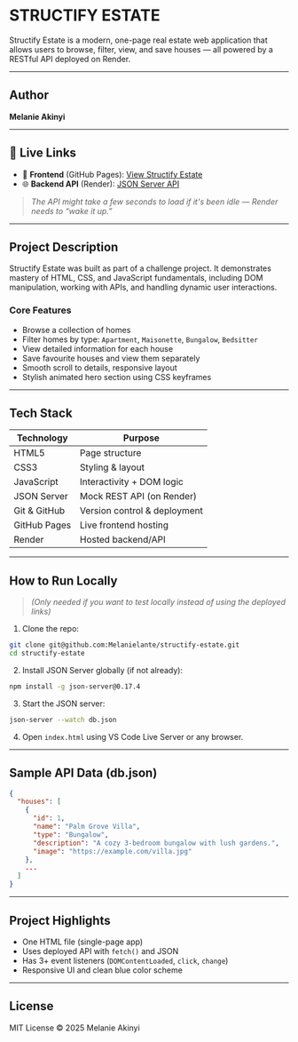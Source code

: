 
#  STRUCTIFY ESTATE

Structify Estate is a modern, one-page real estate web application that allows users to browse, filter, view, and save houses — all powered by a RESTful API deployed on Render.

---

## Author

**Melanie Akinyi**

---

## 📍 Live Links

- 🔗 **Frontend** (GitHub Pages): [View Structify Estate](https://your-username.github.io/structify-estate)  
- 🌐 **Backend API** (Render): [JSON Server API](https://json-server-olgr.onrender.com/houses)

>  *The API might take a few seconds to load if it's been idle — Render needs to “wake it up.”*

---

## Project Description

Structify Estate was built as part of a challenge project. It demonstrates mastery of HTML, CSS, and JavaScript fundamentals, including DOM manipulation, working with APIs, and handling dynamic user interactions.

###  Core Features
- Browse a collection of homes
- Filter homes by type: `Apartment`, `Maisonette`, `Bungalow`, `Bedsitter`
- View detailed information for each house
- Save favourite houses and view them separately
- Smooth scroll to details, responsive layout
- Stylish animated hero section using CSS keyframes

---

##  Tech Stack

| Technology  | Purpose                      |
|-------------|------------------------------|
| HTML5       | Page structure               |
| CSS3        | Styling & layout             |
| JavaScript  | Interactivity + DOM logic    |
| JSON Server | Mock REST API (on Render)    |
| Git & GitHub| Version control & deployment |
| GitHub Pages| Live frontend hosting        |
| Render      | Hosted backend/API           |

---

##  How to Run Locally

> _(Only needed if you want to test locally instead of using the deployed links)_

1. Clone the repo:
```bash
git clone git@github.com:Melanielante/structify-estate.git
cd structify-estate
````

2. Install JSON Server globally (if not already):

```bash
npm install -g json-server@0.17.4
```

3. Start the JSON server:

```bash
json-server --watch db.json
```

4. Open `index.html` using VS Code Live Server or any browser.

---

##  Sample API Data (db.json)

```json
{
  "houses": [
    {
      "id": 1,
      "name": "Palm Grove Villa",
      "type": "Bungalow",
      "description": "A cozy 3-bedroom bungalow with lush gardens.",
      "image": "https://example.com/villa.jpg"
    },
    ...
  ]
}
```


---

##  Project Highlights

*  One HTML file (single-page app)
*  Uses deployed API with `fetch()` and JSON
*  Has 3+ event listeners (`DOMContentLoaded`, `click`, `change`)
*  Responsive UI and clean blue color scheme


---

##  License

MIT License
© 2025 Melanie Akinyi

